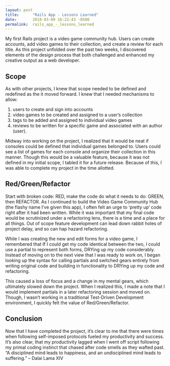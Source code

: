 ```yaml
---
layout: post
title:      "Rails App - Lessons Learned"
date:       2018-03-09 16:22:43 -0500
permalink:  rails_app_-_lessons_learned
---
```



My first Rails project is a video game community hub.  Users can create accounts, add video games to their collection, and create a review for each title.  As this project unfolded over the past two weeks, I discovered elements of the design process that both challenged and enhanced my creative output as a web developer.
## Scope
As with other projects, I knew that scope needed to be defined and redefined as the it moved forward.  I knew that I needed mechanisms to allow:
1.	users to create and sign into accounts
2.	video games to be created and assigned to a user’s collection
3.	tags to be added and assigned to individual video games
4.	reviews to be written for a specific game and associated with an author (user).

Midway into working on the project, I realized that it would be neat if consoles could be defined that individual games belonged to.  Users could see a list of games for each console and organize their collection in this manner.  Though this would be a valuable feature, because it was not defined in my initial scope, I tabled it for a future release.  Because of this, I was able to complete my project in the time allotted.
## Red/Green/Refactor
Start with broken code: RED, make the code do what it needs to do: GREEN, then REFACTOR.
As I continued to build the Video Game Community Hub (the flashy name I’ve given this app), I often felt an urge to ‘pretty up’ code right after it had been written.  While it was important that my final code would be scrutinized under a refactoring lens, there is a time and a place for all things.  Out of scope feature development can lead down rabbit holes of project delay, and so can hap hazard refactoring.

While I was creating the new and edit forms for a video game, I remembered that If I could get my code identical between the two, I could use a partial to represent both forms, DRYing up my code considerably.  Instead of moving on to the next view that I was ready to work on, I began looking up the syntax for calling partials and switched gears entirely from writing original code and building in functionality to DRYing up my code and refactoring.  

This caused a loss of focus and a change in my mental gears, which ultimately slowed down the project.  When I realized this, I made a note that I would implement partials in a later refactoring session and moved on.  Though, I wasn’t working in a traditional Test-Driven Development environment, I quickly felt the value of Red/Green/Refactor. 
## Conclusion
Now that I have completed the project, it’s clear to me that there were times when following self-imposed protocols fueled my productivity and success.  It’s also clear, that my productivity lagged when I went off script following my primal coding instinct that chased after code smells as they wafted past.  “A disciplined mind leads to happiness, and an undisciplined mind leads to suffering.” – Dalai Lama XIV

